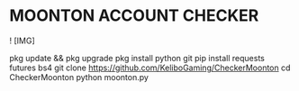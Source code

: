 # MOONTON ACCOUNT CHECKER

! [IMG]

pkg update && pkg upgrade
pkg install python git
pip install requests futures bs4
git clone https://github.com/KeliboGaming/CheckerMoonton
cd CheckerMoonton
python moonton.py
